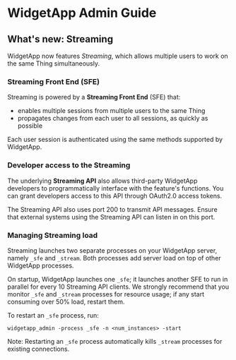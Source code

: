 # WidgetApp Admin Guide

## What's new: Streaming

WidgetApp now features _Streaming_, which allows multiple users to work on the same Thing simultaneously. 

### Streaming Front End (SFE)

Streaming is powered by a **Streaming Front End** (SFE) that:
 
- enables multiple sessions from multiple users to the same Thing
- propagates changes from each user to all sessions, as quickly as possible

Each user session is authenticated using the same methods supported by WidgetApp. 

### Developer access to the Streaming

The underlying **Streaming API** also allows third-party WidgetApp developers to programmatically interface with the feature's functions. You can grant developers access to this API through OAuth2.0 access tokens.

The Streaming API also uses port 200 to transmit API messages. Ensure that external systems using the Streaming API can listen in on this port.

### Managing Streaming load

Streaming launches two separate processes on your WidgetApp server, namely `_sfe` and `_stream`. Both processes add server load on top of other WidgetApp processes.

On startup, WidgetApp launches one `_sfe`; it launches another SFE to run in parallel for every 10 Streaming API clients. We strongly recommend that you monitor `_sfe` and `_stream` processes for resource usage; if any start consuming over 50% load, restart them.

To restart an `_sfe` process, run:

`widgetapp_admin -process _sfe -n <num_instances> -start`

Note: Restarting an `_sfe` process automatically kills `_stream` processes for existing connections.


